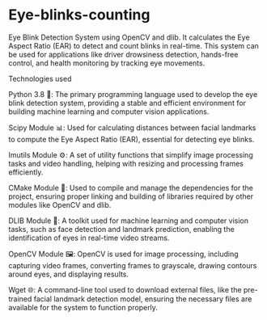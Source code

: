 # Eye-blinks-counting
Eye Blink Detection System using OpenCV and dlib. It calculates the Eye Aspect Ratio (EAR) to detect and count blinks in real-time. This system can be used for applications like driver drowsiness detection, hands-free control, and health monitoring by tracking eye movements.


Technologies used 

Python 3.8 🐍: The primary programming language used to develop the eye blink detection system, providing a stable and efficient environment for building machine learning and computer vision applications.

Scipy Module 📊: Used for calculating distances between facial landmarks to compute the Eye Aspect Ratio (EAR), essential for detecting eye blinks.

Imutils Module ⚙️: A set of utility functions that simplify image processing tasks and video handling, helping with resizing and processing frames efficiently.

CMake Module 🔧: Used to compile and manage the dependencies for the project, ensuring proper linking and building of libraries required by other modules like OpenCV and dlib.

DLIB Module 🤖: A toolkit used for machine learning and computer vision tasks, such as face detection and landmark prediction, enabling the identification of eyes in real-time video streams.

OpenCV Module 🖼️: OpenCV is used for image processing, including capturing video frames, converting frames to grayscale, drawing contours around eyes, and displaying results.

Wget 🌐: A command-line tool used to download external files, like the pre-trained facial landmark detection model, ensuring the necessary files are available for the system to function properly.



